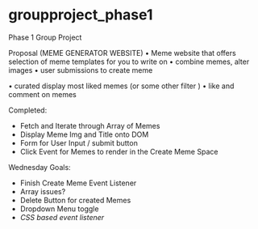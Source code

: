 # groupproject_phase1
Phase 1 Group Project

Proposal (MEME GENERATOR WEBSITE)
•	Meme website that offers selection of meme templates for you to write on 
•	combine memes, alter images
•	user submissions to create meme 

•	curated display most liked memes (or some other filter )
•	like and comment on memes

Completed: 
- Fetch and Iterate through Array of Memes
- Display Meme Img and Title onto DOM
- Form for User Input / submit button
- Click Event for Memes to render in the Create Meme Space

Wednesday Goals: 

- Finish Create Meme Event Listener
- Array issues?
- Delete Button for created Memes
- Dropdown Menu toggle
- *CSS based event listener*
